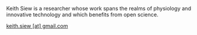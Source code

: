 Keith Siew is a researcher whose work spans the realms of physiology and innovative technology and which benefits from open science. 

[keith.siew [at] gmail.com](mailto:keith.siew@gmail.com )
